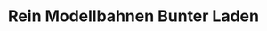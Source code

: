 ---
title: "Rein Modellbahnen Bunter Laden"
url: /apolda/rein-modellbahnen-bunter-laden/
shop: Spielzeug
---